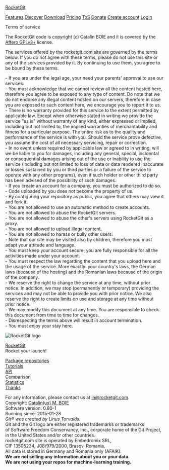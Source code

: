 [RocketGit](https://rocketgit.com/)

[Features](https://rocketgit.com/op/features) [Discover](https://rocketgit.com/op/discover) [Download](https://rocketgit.com/op/download) [Pricing](https://rocketgit.com/op/pricing) [ToS](https://rocketgit.com/op/tos) [Donate](https://rocketgit.com/op/donate) [Create account](https://rocketgit.com/op/create_account) [Login](https://rocketgit.com/op/login)

Terms of service

The RocketGit code is copyright (c) Catalin BOIE and it is covered by the [Affero GPLv3+](https://gnu.org/licenses/agpl.html) license.  
  
The services offered by the rocketgit.com site are governed by the terms below. If you do not agree with these terms, please do not use this site or any of the services provided by it. By continuing to use them, you agree to be bound by these terms.  
  
\- If you are under the legal age, your need your parents' approval to use our services.  
\- You must acknowledge that we cannot review all the content hosted here, therefore you agree to be exposed to any type of content. Do note that we do not endorse any illegal content hosted on our servers, therefore in case you are exposed to such content here, we encourage you to report it to us.  
\- There is no warranty provided for this service to the extent permitted by applicable law. Except when otherwise stated in writing we provide the service "as is" without warranty of any kind, either expressed or implied, including but not limited to, the implied warranties of merchantability and fitness for a particular purpose. The entire risk as to the quality and performance of the service is with you. Should the service prove defective, you assume the cost of all necessary servicing, repair or correction.  
\- In no event unless required by applicable law or agreed to in writing, will we be liable to you for damages, including any general, special, incidental or consequential damages arising out of the use or inability to use the service (including but not limited to loss of data or data rendered inaccurate or losses sustained by you or third parties or a failure of the service to operate with any other programs), even if such holder or other third party has been advised of the possibility of such damages.  
\- If you create an account for a company, you must be authorized to do so.  
\- Code uploaded by you does not become the property of us.  
\- By configuring your repository as public, you agree that others may view it and fork it.  
\- You are not allowed to use an automatic method to create accounts.  
\- You are not allowed to abuse the RocketGit servers.  
\- You are not allowed to abuse the other's servers using RocketGit as a proxy.  
\- You are not allowed to upload illegal content.  
\- You are not allowed to harass or bully other users.  
\- Note that our site may be visited also by children, therefore you must adapt your attitude and language.  
\- You must keep your account secure; you are fully responsible for all the activities made under your account.  
\- You must respect the law regarding the content that you upload here and the usage of the service. More exactly: your country's laws, the German laws (because of the hosting) and the Romanian laws because of the origin of the company.  
\- We reserve the right to change the service at any time, without prior notice. In addition, we may stop (permanently or temporary) providing the services and may not be able to provide you with prior notice. We also reserve the right to create limits on use and storage at any time without prior notice.  
\- We may modify this document at any time. You are responsible to check this document from time to time for changes.  
\- Disrespecting the terms above will result in account termination.  
\- You must enjoy your stay here.  

![RocketGit logo](/themes/default/logo/rg6.png)

[RocketGit](https://rocketgit.com/)  
Rocket your launch!

[Package repositories](https://rocketgit.com/op/pkg_repos)  
[Tutorials](https://rocketgit.com/op/doc/demo)  
[API](https://rocketgit.com/op/doc/api)  
[Comparison](https://rocketgit.com/op/doc/compare)  
[Statistics](https://rocketgit.com/op/stats)  
[Thanks](https://rocketgit.com/op/doc/thanks)

For any information, please contact us at [in@rocketgit.com](mailto:in@rocketgit.com).  
Copyright: [Catalin(ux) M. BOIE](http://kernel.embedromix.ro/)  
Software version: 0.80-1  
Running since: 2015-01-28  
_Git® was created by Linus Torvalds._  
Git and the Git logo are either registered trademarks or trademarks  
of Software Freedom Conservancy, Inc., corporate home of the Git Project,  
in the United States and/or other countries.  
rocketgit.com site is operated by Embedromix SRL,  
CIF 13505234, J08/979/2000, Brasov, Romania.  
All data is stored in Germany and Romania only (AFAIK).  
**We are not selling any information about you or your data.**  
**We are not using your repos for machine-learning training.**